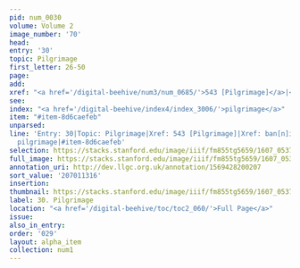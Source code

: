```yaml
---
pid: num_0030
volume: Volume 2
image_number: '70'
head:
entry: '30'
topic: Pilgrimage
first_letter: 26-50
page:
add:
xref: "<a href='/digital-beehive/num3/num_0685/'>543 [Pilgrimage]</a>|<a href='/digital-beehive/alpha1/alpha_0055/'>ban[n]ishmt</a>"
see:
index: "<a href='/digital-beehive/index4/index_3006/'>pilgrimage</a>"
item: "#item-8d6caefeb"
unparsed:
line: 'Entry: 30|Topic: Pilgrimage|Xref: 543 [Pilgrimage]|Xref: ban[n]ishmt|Index:
  pilgrimage|#item-8d6caefeb'
selection: https://stacks.stanford.edu/image/iiif/fm855tg5659/1607_0537/818,1316,2995,333/full/0/default.jpg
full_image: https://stacks.stanford.edu/image/iiif/fm855tg5659/1607_0537/full/full/0/default.jpg
annotation_uri: http://dev.llgc.org.uk/annotation/1569428200207
sort_value: '207011316'
insertion:
thumbnail: https://stacks.stanford.edu/image/iiif/fm855tg5659/1607_0537/818,1316,600,180/250,/0/default.jpg
label: 30. Pilgrimage
location: "<a href='/digital-beehive/toc/toc2_060/'>Full Page</a>"
issue:
also_in_entry:
order: '029'
layout: alpha_item
collection: num1
---
```

